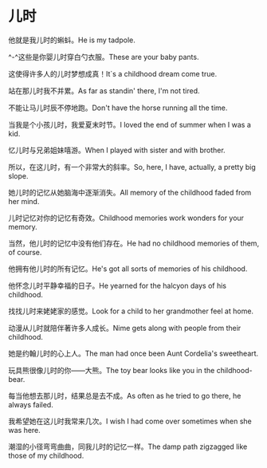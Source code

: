# 儿时

<p><span class="chinese">他就是我儿时的蝌蚪。</span><span class="english">He is my tadpole.</span></p>

<p><span class="chinese">^-^这些是你婴儿时穿白勺衣服。</span><span class="english">These are your baby pants.</span></p>

<p><span class="chinese">这使得许多人的儿时梦想成真！</span><span class="english">It`s a childhood dream come true.</span></p>

<p><span class="chinese">站在那儿时我不并累。</span><span class="english">As far as standin' there, I'm not tired.</span></p>

<p><span class="chinese">不能让马儿时辰不停地跑。</span><span class="english">Don't have the horse running all the time.</span></p>

<p><span class="chinese">当我是个小孩儿时，我爱夏末时节。</span><span class="english">I loved the end of summer when I was a kid.</span></p>

<p><span class="chinese">忆儿时与兄弟姐妹嘻游。</span><span class="english">When I played with sister and with brother.</span></p>

<p><span class="chinese">所以，在这儿时，有一个非常大的斜率。</span><span class="english">So, here, I have, actually, a pretty big slope.</span></p>

<p><span class="chinese">她儿时的记忆从她脑海中逐渐消失。</span><span class="english">All memory of the childhood faded from her mind.</span></p>

<p><span class="chinese">儿时记忆对你的记忆有奇效。</span><span class="english">Childhood memories work wonders for your memory.</span></p>

<p><span class="chinese">当然，他儿时的记忆中没有他们存在。</span><span class="english">He had no childhood memories of them, of course.</span></p>

<p><span class="chinese">他拥有他儿时的所有记忆。</span><span class="english">He's got all sorts of memories of his childhood.</span></p>

<p><span class="chinese">他怀念儿时平静幸福的日子。</span><span class="english">He yearned for the halcyon days of his childhood.</span></p>

<p><span class="chinese">找找儿时来姥姥家的感觉。</span><span class="english">Look for a child to her grandmother feel at home.</span></p>

<p><span class="chinese">动漫从儿时就陪伴著许多人成长。</span><span class="english">Nime gets along with people from their childhood.</span></p>

<p><span class="chinese">她是约翰儿时的心上人。</span><span class="english">The man had once been Aunt Cordelia's sweetheart.</span></p>

<p><span class="chinese">玩具熊很像儿时的你——大熊。</span><span class="english">The toy bear looks like you in the childhood-bear.</span></p>

<p><span class="chinese">每当他想去那儿时，结果总是去不成。</span><span class="english">As often as he tried to go there, he always failed.</span></p>

<p><span class="chinese">我希望她在这儿时我常来几次。</span><span class="english">I wish I had come over sometimes when she was here.</span></p>

<p><span class="chinese">潮湿的小径弯弯曲曲，同我儿时的记忆一样。</span><span class="english">The damp path zigzagged like those of my childhood.</span></p>

